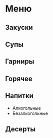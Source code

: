 # Меню

## Закуски

## Супы

## Гарниры

## Горячее

## Напитки
* Алкогольные
* Безалкогольные

## Десерты
